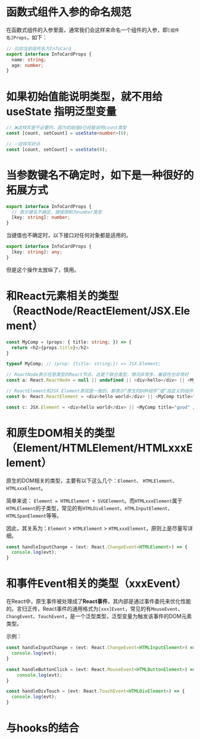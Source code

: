 # 函数式组件入参的命名规范

在函数式组件的入参里面，通常我们会这样来命名一个组件的入参，即`[组件名]Props`，如下：

```ts
// 比如当前组件名为InfoCard
export interface InfoCardProps {
  name: string;
  age: number;
}
```

# 如果初始值能说明类型，就不用给 useState 指明泛型变量

```ts
// ❌这样写是不必要的，因为初始值0已经能说明count类型
const [count, setCount] = useState<number>(0);

// ✅这样写好点
const [count, setCount] = useState(0);
```

# 当参数键名不确定时，如下是一种很好的拓展方式

```ts
export interface InfoCardProps {
  // 表示键名不确定，键值限制为number类型
  [key: string]: number;
}
```

当键值也不确定时，以下接口对任何对象都是适用的。

```ts
export interface InfoCardProps {
  [key: string]: any;
}
```

但是这个操作太放纵了，慎用。

# 和React元素相关的类型（ReactNode/ReactElement/JSX.Element）

```ts
const MyComp = (props: { title: string; }) => {
  return <h2>{props.title}</h2>
}

typeof MyComp; // (prop: {title: string;}) => JSX.Element;

// ReactNode表示任意类型的React节点，这是个联合类型，情况非常多，兼容性也非常好
const a: React.ReactNode = null || undefined || <div>hello</div> || <MyComp title="world" /> || 'abc' || 123 || true;

// ReactElement和JSX.Element表现是一致的，都表示“原生的DOM组件”或“自定义的组件的执行结果”。
const b: React.ReactElement = <div>hello world</div> || <MyComp title="good" />

const c: JSX.Element = <div>hello world</div> || <MyComp title="good" />
```

# 和原生DOM相关的类型（Element/HTMLElement/HTMLxxxElement）

原生的DOM相关的类型，主要有以下这么几个：`Element`、 `HTMLElement`、`HTMLxxxElment`。

简单来说： `Element = HTMLElement + SVGElement`。而`HTMLxxxElement`属于`HTMLElement`的子类型，常见的有`HTMLDivElement`、`HTMLInputElement`、`HTMLSpanElement`等等。

因此，其关系为：`Element` > `HTMLElement` > `HTMLxxxElement`，原则上是尽量写详细。

```ts
const handleInputChange = (evt: React.ChangeEvent<HTMLElement>) => {
  console.log(evt);
}
```

# 和事件Event相关的类型（xxxEvent）

在React中，原生事件被处理成了**React事件**，其内部是通过事件委托来优化性能的。言归正传，React事件的通用格式为`[xxx]Event`，常见的有`MouseEvent`、`ChangEvent`、`TouchEvent`，是一个泛型类型，泛型变量为触发该事件的DOM元素类型。

示例：

```ts
const handleInputChange = (evt: React.ChangeEvent<HTMLInputElement>) => {
  console.log(evt);
}

const handleButtonClick = (evt: React.MouseEvent<HTMLButtonElement>) => {
    console.log(evt);
}

const handleDivTouch = (evt: React.TouchEvent<HTMLDivElement>) => {
  console.log(evt);
}
```

# 与hooks的结合
